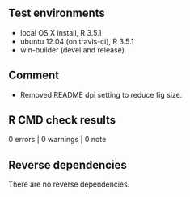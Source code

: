 
## Test environments

* local OS X install, R 3.5.1
* ubuntu 12.04 (on travis-ci), R 3.5.1
* win-builder (devel and release)

## Comment

- Removed README dpi setting to reduce fig size.

## R CMD check results

0 errors | 0 warnings | 0 note


## Reverse dependencies

There are no reverse dependencies.

